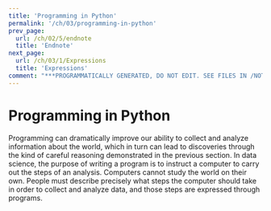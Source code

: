```yaml
---
title: 'Programming in Python'
permalink: '/ch/03/programming-in-python'
prev_page:
  url: /ch/02/5/endnote
  title: 'Endnote'
next_page:
  url: /ch/03/1/Expressions
  title: 'Expressions'
comment: "***PROGRAMMATICALLY GENERATED, DO NOT EDIT. SEE FILES IN /NOTEBOOKS***"
---
```

Programming in Python
=====================

Programming can dramatically improve our ability to collect and analyze information
about the world, which in turn can lead to discoveries through the kind of careful
reasoning demonstrated in the previous section. In data science, the purpose of
writing a program is to instruct a computer to carry out the steps of an analysis.
Computers cannot study the world on their own. People must describe precisely what
steps the computer should take in order to collect and analyze data, and those steps
are expressed through programs.


